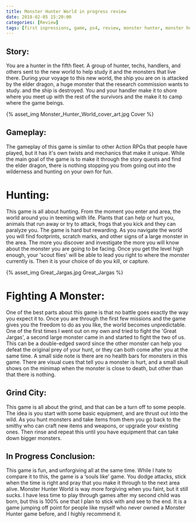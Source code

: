 ```yaml
---
title: Monster Hunter World in progress review
date: 2018-02-05 15:20:00
categories: [Review]
tags: [first inpressions, game, ps4, review, monster hunter, monster hunter world, in progress, arpg, action, action game, grinding, hunting]
---
```


## Story:

You are a hunter in the fifth fleet. A group of hunter, techs, handlers, and others sent to the new world to help study it and the monsters that live there. During your voyage to this new world, the ship you are on is attacked by the elder dragon, a huge monster that the research commission wants to study. and the ship is destroyed. You and your handler make it to shore where you meet up with the rest of the survivors and the make it to camp where the game beings.

{% asset_img Monster_Hunter_World_cover_art.jpg Cover %}


## Gameplay:
<!--more-->
The gameplay of this game is similar to other Action RPGs that people have played, but it has it's own twists and mechanics that make it unique. While the main goal of the game is to make it through the story quests and find the elder dragon, there is nothing stopping you from going out into the wilderness and hunting on your own for fun.

# Hunting:

This game is all about hunting. From the moment you enter and area, the world around you in teeming with life. Plants that can help or hurt you, animals that run away or try to attack, frogs that you kick and they can paralyze you. The game is hard but rewarding. As you navigate the world you will find footprints, scratch marks, and other signs of a large monster in the area. The more you discover and investigate the more you will know about the monster you are going to be facing. Once you get the level high enough, your 'scout flies' will be able to lead you right to where the monster currently is. Then it is your choice of do you kill, or capture.

{% asset_img Great_Jargas.jpg Great_Jargas %}


# Fighting A Monster:

One of the best parts about this game is that no battle goes exactly the way you expect it to. Once you are through the first few missions and the game gives you the freedom to do as you like, the world becomes unpredictable. One of the first times I went out on my own and tried to fight the 'Great Jargas', a second large monster came in and started to fight the two of us. This can be a double-edged sword since the other monster can help you defeat the original prey of your hunt, or they can both come after you at the same time. A small side note is there are no health bars for monsters in this game. There are visual cues that tell you a monster is hurt, and a small skull shows on the minimap when the monster is close to death, but other than that there is nothing.

## Grind City:

This game is all about the grind, and that can be a turn off to some people. The idea is you start with some basic equipment, and are thrust out into the wild. As you hunt monsters and take items from them you go back to the smithy who can craft new items and weapons, or upgrade your existing ones. Then rinse and repeat this until you have equipment that can take down bigger monsters.

## In Progress Conclusion:

This game is fun, and unforgiving all at the same time. While I hate to compare it to this, the game is a ‘souls like’ game. You dodge attacks, stick when the time is right and pray that you make it through to the next area alive. Monster Hunter World is way more forgiving when you faint, but it still sucks. I have less time to play through games after my second child was born, but this is 100% one that I plan to stick with and see to the end. It is a game jumping off point for people like myself who never owned a Monster Hunter game before, and I highly recommend it.